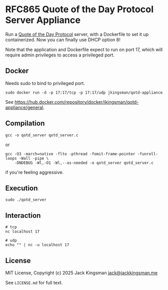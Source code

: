 # RFC865 Quote of the Day Protocol Server Appliance

Run a [Quote of the Day Protocol](https://datatracker.ietf.org/doc/html/rfc865) server, with a Dockerfile to set it up containerized. Now you can finally use DHCP option 8!

Note that the application and Dockerfile expect to run on port 17, which will require admin privileges to access a privileged port.

## Docker

Needs sudo to bind to privileged port.

```
sudo docker run -d -p 17:17/tcp -p 17:17/udp jkingsman/qotd-appliance
```

See https://hub.docker.com/repository/docker/jkingsman/qotd-appliance/general.

## Compilation

```
gcc -o qotd_server qotd_server.c
```

or

```
gcc -O3 -march=native -flto -pthread -fomit-frame-pointer -funroll-loops -Wall -pipe \
    -DNDEBUG -Wl,-O1 -Wl,--as-needed -o qotd_server qotd_server.c
```

if you're feeling aggressive.

## Execution

```
sudo ./qotd_server
```

## Interaction

```
# tcp
nc localhost 17

# udp
echo "" | nc -u localhost 17
```

## License

MIT License, Copyright (c) 2025 Jack Kingsman <jack@jackkingsman.me>

See `LICENSE.md` for full text.
